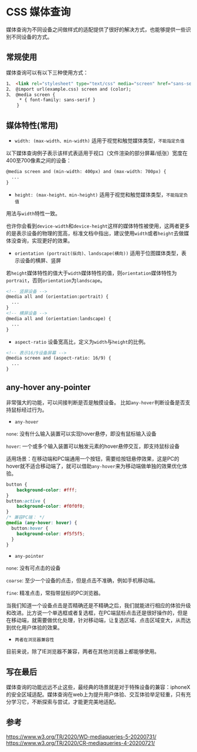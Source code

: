 # CSS 媒体查询

媒体查询为不同设备之间做样式的适配提供了很好的解决方式，也能够提供一些识别不同设备的方式。

## 常规使用

媒体查询可以有以下三种使用方式：
```html
1、 <link rel="stylesheet" type="text/css" media="screen" href="sans-serif.css">
2、 @import url(example.css) screen and (color);
3、 @media screen {
     * { font-family: sans-serif }
    }
```

## 媒体特性(常用)

+ `width: (max-width、min-width)` 适用于视觉和触觉媒体类型，`不能指定负值`

以下媒体查询例子表示该样式表适用于视口（文件渲染的部分屏幕/纸张）宽度在400至700像素之间的设备：
```html
@media screen and (min-width: 400px) and (max-width: 700px) {
  ...
}
```

+ `height: (max-height、min-height)` 适用于视觉和触觉媒体类型，`不能指定负值`

用法与`width`特性一致。

也许你会看到`device-width`和`device-height`这样的媒体特性被使用，这两者更多的是表示设备的物理的宽高，标准文档中指出，建议使用`width`或者`height`去做媒体没查询，实现更好的效果。

+ `orientation (portrait(纵向)、landscape(横向))` 适用于位图媒体类型，表示设备的横屏、竖屏

若`height`媒体特性的值大于`width`媒体特性的值，则`orientation`媒体特性为`portrait`，否则`orientation`为`landscape`。

```html
<!-- 竖屏设备 -->
@media all and (orientation:portrait) {
  ...
}
<!-- 横屏设备 -->
@media all and (orientation:landscape) {
  ...
}
```

+ `aspect-ratio` 设备宽高比，定义为`width`与`height`的比例。

```html
<!-- 表示16/9设备屏幕 -->
@media screen and (aspect-ratio: 16/9) {
  ...
}
```

## any-hover any-pointer
非常强大的功能，可以间接判断是否是触摸设备。
比如`any-hover`判断设备是否支持鼠标经过行为。

+ `any-hover` 

`none`: 没有什么输入装置可以实现hover悬停，即没有鼠标输入设备

`hover`: 一个或多个输入装置可以触发元素的hover悬停交互，即支持鼠标设备

适用场景：在移动端和PC端通用一个按钮，需要给按钮悬停效果，这是PC的hover就不适合移动端了，就可以借助`any-hover`来为移动端做单独的效果优化体验。
```css
button {
    background-color: #fff;
}
button:active {
    background-color: #f0f0f0;
}
/* 兼容PC端： */
@media (any-hover: hover) { 
  button:hover {
    background-color: #f5f5f5;
  }
}
```
+ `any-pointer`

`none`: 没有可点击的设备

`coarse`: 至少一个设备的点击，但是点击不准确，例如手机移动端。

`fine`: 精准点击，常指带鼠标的PC浏览器。

当我们知道一个设备点击是否精确还是不精确之后，我们就能进行相应的体验升级和改进。比方说一个单选框或者复选框，在PC端鼠标点击还是很好操作的，但是在移动端，就需要做优化处理，针对移动端，让复选区域、点击区域变大，从而达到优化用户体验的效果。

+ `两者在浏览器兼容性`

目前来说，除了IE浏览器不兼容，两者在其他浏览器上都能够使用。

## 写在最后
媒体查询的功能远远不止这些，最经典的场景就是对于特殊设备的兼容：iphoneX的安全区域适配。媒体查询在web上为提升用户体验、交互体验举足轻重，只有充分学习它，不断探索与尝试，才能更完美地适配。

## 参考

https://www.w3.org/TR/2020/WD-mediaqueries-5-20200731/<br>
https://www.w3.org/TR/2020/CR-mediaqueries-4-20200721/